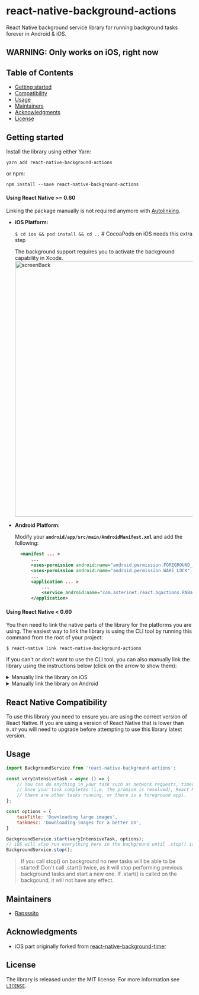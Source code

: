 # react-native-background-actions
React Native background service library for running background tasks forever in Android & iOS.

## WARNING: Only works on iOS, right now

## Table of Contents

- [Getting started](#getting-started)
- [Compatibility](#react-native-compatibility)
- [Usage](#usage)
- [Maintainers](#maintainers)
- [Acknowledgments](#acknowledgments)
- [License](#license)

## Getting started
Install the library using either Yarn:

```
yarn add react-native-background-actions
```

or npm:

```
npm install --save react-native-background-actions
```

#### Using React Native >= 0.60
Linking the package manually is not required anymore with [Autolinking](https://github.com/react-native-community/cli/blob/master/docs/autolinking.md).

- **iOS Platform:**

  `$ cd ios && pod install && cd ..` # CocoaPods on iOS needs this extra step
  
  The background support requires you to activate the background capability in Xcode.
  <img width="688" alt="screenBack" src="https://user-images.githubusercontent.com/44206249/72381524-d2490e00-3717-11ea-959c-f95d94e6ae26.png">

- **Android Platform:**

  Modify your **`android/app/src/main/AndroidManifest.xml`** and add the following:
  ```xml
    <manifest ... >
        ...
        <uses-permission android:name="android.permission.FOREGROUND_SERVICE" />
        <uses-permission android:name="android.permission.WAKE_LOCK" />
        ...
        <application ... >
            ...
            <service android:name="com.asterinet.react.bgactions.RNBackgroundActionsTask" />
        </application>
  ```
  
  
#### Using React Native < 0.60

You then need to link the native parts of the library for the platforms you are using. The easiest way to link the library is using the CLI tool by running this command from the root of your project:

`$ react-native link react-native-background-actions`

If you can't or don't want to use the CLI tool, you can also manually link the library using the instructions below (click on the arrow to show them):

<details>
<summary>Manually link the library on iOS</summary>

1. In XCode, in the project navigator, right click `Libraries` ➜ `Add Files to [your project's name]`
2. Go to `node_modules` ➜ `react-native-background-actions` and add `RNBackgroundActions..xcodeproj`
3. In XCode, in the project navigator, select your project. Add `libRNBackgroundActions.a` to your project's `Build Phases` ➜ `Link Binary With Libraries`
4. Run your project (`Cmd+R`)<
</details>

<details>
<summary>Manually link the library on Android</summary>

1. Open up `android/app/src/main/java/[...]/MainApplication.java`
  - Add `import com.asterinet.react.bgactions.BackgroundActionsPackage;` to the imports at the top of the file
  - Add `new BackgroundActionsPackage()` to the list returned by the `getPackages()` method
2. Append the following lines to `android/settings.gradle`:
  	```
  	include ':react-native-background-actions'
  	project(':react-native-background-actions').projectDir = new File(rootProject.projectDir, 	'../node_modules/react-native-background-actions/android')
  	```
3. Insert the following lines inside the dependencies block in `android/app/build.gradle`:
  	```
      compile project(':react-native-background-actions')
  	```
</details>

## React Native Compatibility
To use this library you need to ensure you are using the correct version of React Native. If you are using a version of React Native that is lower than `0.47` you will need to upgrade before attempting to use this library latest version.

## Usage
```js
import BackgroundService from 'react-native-background-actions';

const veryIntensiveTask = async () => {
    // You can do anything in your task such as network requests, timers and so on, as long as it doesn't touch UI.
    // Once your task completes (i.e. the promise is resolved), React Native will go into "paused" mode (unless
    // there are other tasks running, or there is a foreground app).
};

const options = {
    taskTitle: 'Downloading large images',
    taskDesc: 'Downloading images for a better UX',
}

BackgroundService.start(veryIntensiveTask, options);
// iOS will also run everything here in the background until .stop() is called
BackgroundService.stop();
```
> If you call stop() on background no new tasks will be able to be started!
> Don't call .start() twice, as it will stop performing previous background tasks and start a new one. 
> If .start() is called on the backgound, it will not have any effect.

## Maintainers

* [Rapsssito](https://github.com/rapsssito)

## Acknowledgments

* iOS part originally forked from [react-native-background-timer](https://github.com/ocetnik/react-native-background-timer)

## License

The library is released under the MIT license. For more information see [`LICENSE`](/LICENSE).
